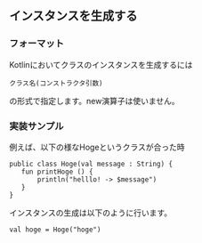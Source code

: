 ## インスタンスを生成する
   
   
   
### フォーマット
   
Kotlinにおいてクラスのインスタンスを生成するには
   
   
    クラス名(コンストラクタ引数)
   
   
の形式で指定します。new演算子は使いません。   
   
  
### 実装サンプル
例えば、以下の様なHogeというクラスが合った時   

    public class Hoge(val message : String) {
       fun printHoge () {
           println("helllo! -> $message")
       }
    }
 
インスタンスの生成は以下のように行います。

    val hoge = Hoge("hoge")
   
   
  
   
  
